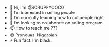 - 👋 Hi, I’m @SCRUPPYCOCO
- 👀 I’m interested in selling people
- 🌱 I’m currently learning how to cut people right
- 💞️ I’m looking to collaborate on selling program
- 📫 How to reach me ???
- 😄 Pronouns: Niggasian
- ⚡ Fun fact: I'm black.

<!---
SCRUPPYCOCO/SCRUPPYCOCO is a ✨ special ✨ repository because its `README.md` (this file) appears on your GitHub profile.
You can click the Preview link to take a look at your changes.
--->
